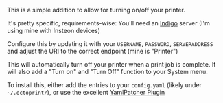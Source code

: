 This is a simple addition to allow for turning on/off your printer.

It's pretty specific, requirements-wise:
You'll need an [Indigo](https://www.indigodomo.com/) server (I'm using mine with Insteon devices)

Configure this by updating it with your `USERNAME`, `PASSWORD`, `SERVERADDRESS` and adjust the URI to the correct endpoint (mine is "Printer")

This will automatically turn off your printer when a print job is complete.
It will also add a "Turn on" and "Turn Off" function to your System menu.

To install this, either add the entries to your `config.yaml` (likely under `~/.octoprint/`), or use the excellent [YamlPatcher Plugin](http://plugins.octoprint.org/plugins/yamlpatcher/)
